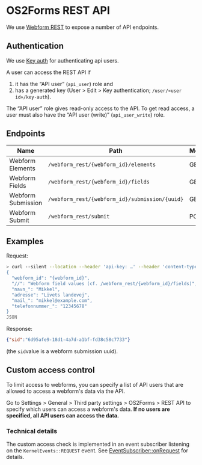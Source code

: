 # OS2Forms REST API

We use [Webform REST](https://www.drupal.org/project/webform_rest) to expose a
number of API endpoints.

## Authentication

We use [Key auth](https://www.drupal.org/project/key_auth) for authenticating
api users.

A user can access the REST API if

1. it has the “API user” (`api_user`) role and
2. has a generated key (User > Edit > Key authentication; `/user/«user
   id»/key-auth`).

The “API user” role gives read-only access to the API. To get read access, a
user must also have the “API user (write)” (`api_user_write`) role.

## Endpoints

| Name               | Path                                           | Methods |
|--------------------|------------------------------------------------|---------|
| Webform Elements   | `/webform_rest/{webform_id}/elements`          | GET     |
| Webform Fields     | `/webform_rest/{webform_id}/fields`            | GET     |
| Webform Submission | `/webform_rest/{webform_id}/submission/{uuid}` | GET     |
| Webform Submit     | `/webform_rest/submit`                         | POST    |

## Examples

Request:

```sh
> curl --silent --location --header 'api-key: …' --header 'content-type: application/json' https://127.0.0.1:8000/webform_rest/submit --data @- <<'JSON'
{
  "webform_id": "{webform_id}",
  "//": "Webform field values (cf. /webform_rest/{webform_id}/fields)",
  "navn_": "Mikkel",
  "adresse": "Livets landevej",
  "mail_": "mikkel@example.com",
  "telefonnummer_": "12345678"
}
JSON
```

Response:

```json
{"sid":"6d95afe9-18d1-4a7d-a1bf-fd38c58c7733"}
```

(the `sid`value is a webform submission uuid).

## Custom access control

To limit access to webforms, you can specify a list of API users that are
allowed to access a webform's data via the API.

Go to Settings > General > Third party settings > OS2Forms > REST API to specify
which users can access a webform's data. **If no users are specified, all API
users can access the data.**

### Technical details

The custom access check is implemented in an event subscriber listening on the
`KernelEvents::REQUEST` event. See
[EventSubscriber::onRequest](src/EventSubscriber/EventSubscriber.php) for
details.
